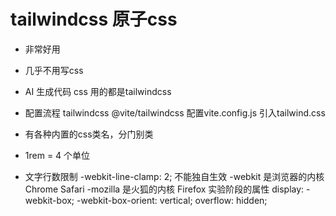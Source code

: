 # tailwindcss 原子css


- 非常好用
- 几乎不用写css
- AI 生成代码 css 用的都是tailwindcss
- 配置流程 
     tailwindcss @vite/tailwindcss 
     配置vite.config.js
     引入tailwind.css
- 有各种内置的css类名，分门别类
- 1rem = 4 个单位

- 文字行数限制
     -webkit-line-clamp: 2; 不能独自生效
     -webkit 是浏览器的内核 Chrome Safari 
     -mozilla 是火狐的内核 Firefox
     实验阶段的属性 
     display: -webkit-box;
     -webkit-box-orient: vertical;
     overflow: hidden;
     